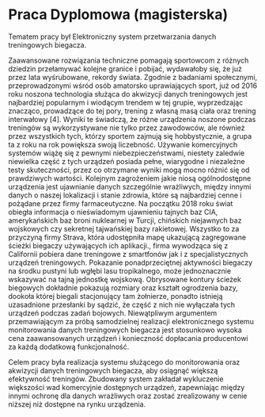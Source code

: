# Praca Dyplomowa (magisterska)
Tematem pracy był Elektroniczny system przetwarzania danych treningowych biegacza.

Zaawansowane rozwiązania techniczne pomagają sportowcom z różnych dziedzin przełamywać kolejne granice i pobijać, wydawałoby się, że już przez lata wyśrubowane, rekordy świata. 
Zgodnie z badaniami społecznymi, przeprowadzonymi wśród osób amatorsko uprawiających sport, już od 2016 roku noszona technologia służąca do akwizycji danych treningowych 
jest najbardziej popularnym i wiodącym trendem w tej grupie, wyprzedzając znacząco, prowadzące do tej pory, trening z własną masą ciała oraz trening interwałowy [4]. 
Wyniki te świadczą, że różne urządzenia noszone podczas treningów są wykorzystywane nie tylko przez zawodowców, ale również przez wszystkich tych, 
którzy sportem zajmują się hobbystycznie, a grupa ta z roku na rok powiększa swoją liczebność.
Używanie komercyjnych systemów wiążę się z pewnymi niebezpieczeństwami, niestety zaledwie niewielka część z tych urządzeń posiada pełne, wiarygodne i niezależne testy skuteczności,
przez co otrzymane wyniki mogą mocno różnić się od prawdziwych wartości. 
Kolejnym zagrożeniem jakie niosą ogólnodostępne urządzenia jest ujawnianie danych szczególnie wrażliwych, między innymi danych o naszej lokalizacji i stanie zdrowia, 
które są najbardziej cenne i pożądane przez firmy farmaceutyczne. Na początku 2018 roku świat obiegła informacja o nieświadomym ujawnieniu tajnych baz CIA, 
amerykańskich baz broni nuklearnej w Turcji, chińskich niejawnych baz wojskowych czy sekretnej tajwańskiej bazy rakietowej. Wszystko to za przyczyną firmy Strava, 
która udostępniła mapę ukazującą zagregowane ścieżki biegaczy używających ich aplikacji., firma wywodząca się z Californii pobiera dane treningowe z smartfonów 
jak i z specjalistycznych urządzeń treningowych. Pokazanie ponadprzeciętnej aktywności biegaczy na środku pustyni lub wgłębi lasu tropikalnego, może jednoznacznie wskazywać 
na tajną jednostkę wojskową. Obrysowane kontury ścieżek biegowych dokładnie pokazują rozmiary oraz kształt ogrodzenia bazy, dookoła której biegali stacjonujący tam żołnierze, 
ponadto istnieją uzasadnione przesłanki by sądzić, że część z nich nie wyłączała tych urządzeń podczas zadań bojowych. 
Niewątpliwym argumentem przemawiającym za próbą samodzielnej realizacji elektronicznego systemu monitorowania danych treningowych biegacza jest stosunkowo wysoka cena 
zaawansowanych urządzeń i konieczność dopłacania producentowi za każdą dodatkową funkcjonalność.

Celem pracy była realizacja systemu służącego do monitorowania oraz akwizycji danych treningowych biegacza, aby osiągnąć większą efektywność treningów. 
Zbudowany system zakładał wykluczenie większości wad komercyjnie dostępnych urządzeń, zapewniając między innymi ochronę dla danych wrażliwych oraz 
zostać zrealizowany w cenie niższej niż dostępne na rynku urządzenia.
